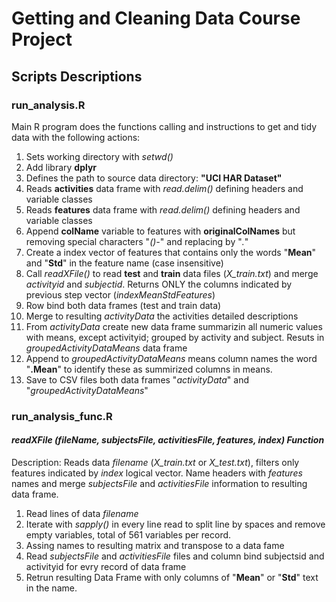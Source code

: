 # Getting and Cleaning Data Course Project

## Scripts Descriptions

### run_analysis.R
Main R program does the functions calling and instructions to get and tidy data with the following actions:

1. Sets working directory with *setwd()*
2. Add library **dplyr**
3. Defines the path to source data directory: **"UCI HAR Dataset"**
4. Reads **activities** data frame with *read.delim()* defining headers and variable classes
5. Reads **features** data frame with *read.delim()* defining headers and variable classes
6. Append **colName** variable to features with **originalColNames** but removing special characters "*()-*" and replacing by "*.*"
7. Create a index vector of features that contains only the words "**Mean**" and "**Std**" in the feature name (case insensitive)
8. Call *readXFile()* to read **test** and **train** data files (*X_train.txt*) and merge *activityid* and *subjectid*. Returns ONLY the columns indicated by previous step vector (*indexMeanStdFeatures*)
9. Row bind both data frames (test and train data)
10. Merge to resulting *activityData* the activities detailed descriptions
11. From *activityData* create new data frame summarizin all numeric values with means, except activityid; grouped by activity and subject. Resuts in *groupedActivityDataMeans* data frame
12. Append to *groupedActivityDataMeans* means column names the word "**.Mean**" to identify these as summirized columns in means.
13. Save to CSV files both data frames "*activityData*" and "*groupedActivityDataMeans*"

### run_analysis_func.R
#### *readXFile (fileName, subjectsFile, activitiesFile, features, index) Function*
Description: Reads data *filename* (*X_train.txt* or *X_test.txt*), filters only features indicated by *index* logical vector. Name headers with *features* names and merge *subjectsFile* and *activitiesFile* information to resulting data frame.

1. Read lines of data *filename*
2. Iterate with *sapply()* in every line read to split line by spaces and remove empty variables, total of 561 variables per record. 
3. Assing names to resulting matrix and transpose to a data fame
4. Read *subjectsFile* and *activitiesFile* files and column bind subjectsid and activityid for evry record of data frame 
5. Retrun resulting Data Frame with only columns of "**Mean**" or "**Std**" text in the name.